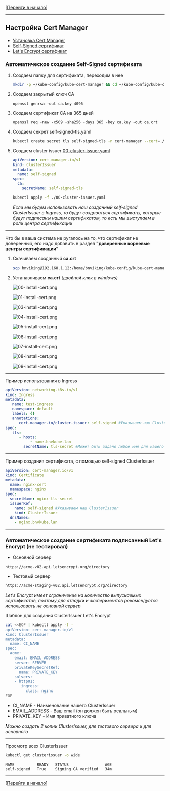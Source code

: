[[Перейти в начало](../README.md)]

---

## Настройка Cert Manager

* [Установка Cert Manager](../install-cert-namager/README.md)   
* [Self-Signed сертификат](#автоматическое-создание-self-signed-сертификата)
* [Let's Encrypt сертификат](#автоматическое-создание-сертификата-подписанный-lets-encrypt--не-тестировал-)


### Автоматическое создание Self-Signed сертификата

1. Создаем папку для сертификата, переходим в нее
   ```bash
   mkdir -p ~/kube-config/kube-cert-manager && cd ~/kube-config/kube-cert-manager
   ```

2. Создаем закрытый ключ CA
   ```
   openssl genrsa -out ca.key 4096
   ```

3. Создаем сертификат CA на 365 дней
   ```
   openssl req -new -x509 -sha256 -days 365 -key ca.key -out ca.crt
   ```

4. Создаем секрет self-signed-tls.yaml
   ```bash
   kubectl create secret tls self-signed-tls -n cert-manager --cert=./ca.crt --key=./ca.key
   ```

5. Создаем cluster issuer [00-cluster-issuer.yaml](./00-cluster-issuer.yaml)
   ```yaml
   apiVersion: cert-manager.io/v1
   kind: ClusterIssuer
   metadata:
     name: self-signed
   spec:
     ca:
       secretName: self-signed-tls
   ```
   ```bash
   kubectl apply -f ./00-cluster-issuer.yaml
   ```   

   *Если мы будем использовать наш созданный self-signed ClusterIssuer в Ingress, то будут создаваться сертификаты, которые будут подписаны нашим сертификатом, то есть мы выступаем в роли центра сертификации*

---

Что бы в ваша система не ругалось на то, что сертификат не доверенный, его надо добавить в раздел **"доверенные корневые центры сертификации"**

1. Скачиваем созданный **ca.crt**
   ```bash
   scp bnviking@192.168.1.12:/home/bnviking/kube-config/kube-cert-manager/ca.crt ./
   ```
   
2. Устанавливаем **ca.crt** *(двойной клик в windows)*

   ![00-install-cert.png](./img/00-install-cert.png)
   
   ![01-install-cert.png](./img/01-install-cert.png)
   
   ![03-install-cert.png](./img/03-install-cert.png)
   
   ![04-install-cert.png](./img/04-install-cert.png)
   
   ![05-install-cert.png](./img/05-install-cert.png)
   
   ![06-install-cert.png](./img/06-install-cert.png)
   
   ![07-install-cert.png](./img/07-install-cert.png)
   
   ![08-install-cert.png](./img/08-install-cert.png)
   
   ![09-install-cert.png](./img/09-install-cert.png)

---

Пример использования в Ingress
   ```yaml
   apiVersion: networking.k8s.io/v1
   kind: Ingress
   metadata:
      name: test-ingress
      namespace: default
      labels: {}
      annotations:
         cert-manager.io/cluster-issuer: self-signed #Указываем наш ClusterIssuer
   spec:
      tls:
         - hosts:
              - name.bnvkube.lan
           secretName: tls-secret #Может быть задано любое имя для нашего сертификата
   ```
---

Пример создания сертификата, с помощью self-signed ClusterIssuer
```yaml
apiVersion: cert-manager.io/v1
kind: Certificate
metadata:
  name: nginx-cert
  namespace: nginx
spec:
  secretName: nginx-tls-secret
  issuerRef:
    name: self-signed #Указываем наш ClusterIssuer
    kind: ClusterIssuer
  dnsNames:
    - nginx.bnvkube.lan
```
---

### Автоматическое создание сертификата подписанный Let's Encrypt (не тестировал)

* Основной сервер
```
https://acme-v02.api.letsencrypt.org/directory
```
* Тестовый сервер
```
https://acme-staging-v02.api.letsencrypt.org/directory
```

*Let's Encrypt имеет ограничение на количество выпускаемых сертификатов, поэтому для отладки и экспериментов рекомендуется использовать не основной сервер*

Шаблон для создания ClusterIssuer Let's Encrypt
   ```bash
   cat <<EOF | kubectl apply -f -
   apiVersion: cert-manager.io/v1
   kind: ClusterIssuer
   metadata:
     name: CI_NAME
   spec:
     acme:
       email: EMAIL_ADDRESS
       server: SERVER
       privateKeySecretRef:
         name: PRIVATE_KEY
       solvers:
       - http01:
          ingress:
            class: nginx
   EOF
   ```
* CI_NAME - Наименование нашего ClusterIssuer
* EMAIL_ADDRESS - Ваш email (он должен быть реальным)
* PRIVATE_KEY - Имя приватного ключа

*Можно создать 2 копии ClusterIssuer, для тестового сервера и для основного*

---

Просмотр всех ClusterIssuer
```bash
kubectl get clusterissuer -o wide
```
```
NAME          READY   STATUS                AGE
self-signed   True    Signing CA verified   34m
```

---

[[Перейти в начало](../README.md)]
